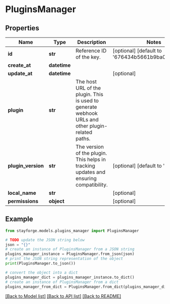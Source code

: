 # PluginsManager


## Properties

Name | Type | Description | Notes
------------ | ------------- | ------------- | -------------
**id** | **str** | Reference ID of the key. | [optional] [default to '676434b5661b9ba0538888a7']
**create_at** | **datetime** |  | 
**update_at** | **datetime** |  | [optional] 
**plugin** | **str** | The host URL of the plugin. This is used to generate webhook URLs and other plugin-related paths. | 
**plugin_version** | **str** | The version of the plugin. This helps in tracking updates and ensuring compatibility. | [optional] [default to 'latest']
**local_name** | **str** |  | [optional] 
**permissions** | **object** |  | [optional] 

## Example

```python
from stayforge.models.plugins_manager import PluginsManager

# TODO update the JSON string below
json = "{}"
# create an instance of PluginsManager from a JSON string
plugins_manager_instance = PluginsManager.from_json(json)
# print the JSON string representation of the object
print(PluginsManager.to_json())

# convert the object into a dict
plugins_manager_dict = plugins_manager_instance.to_dict()
# create an instance of PluginsManager from a dict
plugins_manager_from_dict = PluginsManager.from_dict(plugins_manager_dict)
```
[[Back to Model list]](../README.md#documentation-for-models) [[Back to API list]](../README.md#documentation-for-api-endpoints) [[Back to README]](../README.md)


